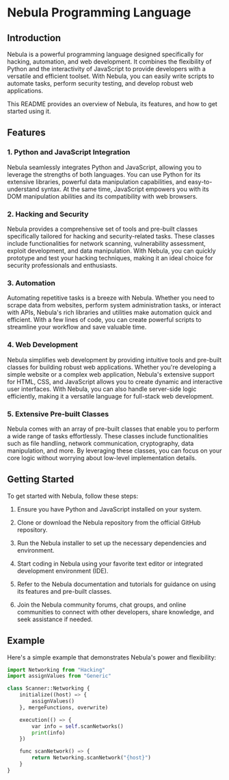# Nebula Programming Language

## Introduction

Nebula is a powerful programming language designed specifically for hacking, automation, and web development. It combines the flexibility of Python and the interactivity of JavaScript to provide developers with a versatile and efficient toolset. With Nebula, you can easily write scripts to automate tasks, perform security testing, and develop robust web applications.

This README provides an overview of Nebula, its features, and how to get started using it.

## Features

### 1. Python and JavaScript Integration

Nebula seamlessly integrates Python and JavaScript, allowing you to leverage the strengths of both languages. You can use Python for its extensive libraries, powerful data manipulation capabilities, and easy-to-understand syntax. At the same time, JavaScript empowers you with its DOM manipulation abilities and its compatibility with web browsers.

### 2. Hacking and Security

Nebula provides a comprehensive set of tools and pre-built classes specifically tailored for hacking and security-related tasks. These classes include functionalities for network scanning, vulnerability assessment, exploit development, and data manipulation. With Nebula, you can quickly prototype and test your hacking techniques, making it an ideal choice for security professionals and enthusiasts.

### 3. Automation

Automating repetitive tasks is a breeze with Nebula. Whether you need to scrape data from websites, perform system administration tasks, or interact with APIs, Nebula's rich libraries and utilities make automation quick and efficient. With a few lines of code, you can create powerful scripts to streamline your workflow and save valuable time.

### 4. Web Development

Nebula simplifies web development by providing intuitive tools and pre-built classes for building robust web applications. Whether you're developing a simple website or a complex web application, Nebula's extensive support for HTML, CSS, and JavaScript allows you to create dynamic and interactive user interfaces. With Nebula, you can also handle server-side logic efficiently, making it a versatile language for full-stack web development.

### 5. Extensive Pre-built Classes

Nebula comes with an array of pre-built classes that enable you to perform a wide range of tasks effortlessly. These classes include functionalities such as file handling, network communication, cryptography, data manipulation, and more. By leveraging these classes, you can focus on your core logic without worrying about low-level implementation details.

## Getting Started

To get started with Nebula, follow these steps:

1. Ensure you have Python and JavaScript installed on your system.

2. Clone or download the Nebula repository from the official GitHub repository.

3. Run the Nebula installer to set up the necessary dependencies and environment.

4. Start coding in Nebula using your favorite text editor or integrated development environment (IDE).

5. Refer to the Nebula documentation and tutorials for guidance on using its features and pre-built classes.

6. Join the Nebula community forums, chat groups, and online communities to connect with other developers, share knowledge, and seek assistance if needed.

## Example

Here's a simple example that demonstrates Nebula's power and flexibility:

```py
import Networking from "Hacking"
import assignValues from "Generic"

class Scanner::Networking {
    initialize((host) => {
        assignValues()
    }, mergeFunctions, overwrite)

    execution(() => {
        var info = self.scanNetworks()
        print(info)
    })

    func scanNetwork() => {
        return Networking.scanNetwork("{host}")
    }
}
```
